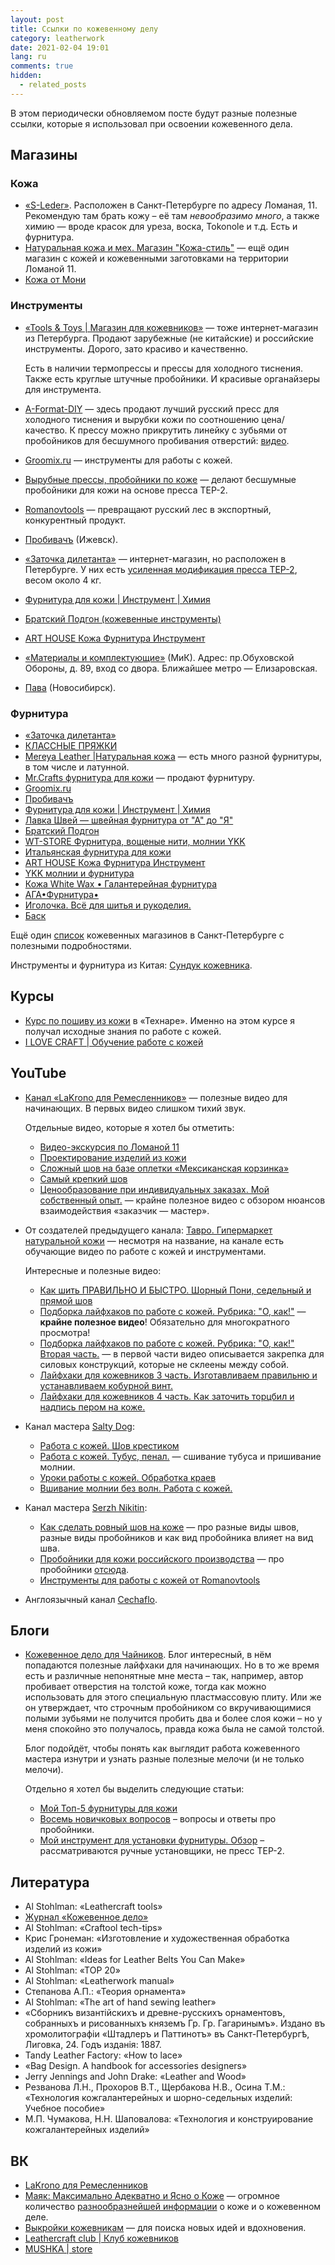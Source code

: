 ```yaml
---
layout: post
title: Ссылки по кожевенному делу
category: leatherwork
date: 2021-02-04 19:01
lang: ru
comments: true
hidden:
  - related_posts
---
```


В этом периодически обновляемом посте будут разные полезные ссылки,
которые я использовал при освоении кожевенного дела.

## Магазины

### Кожа

- [«S-Leder»](https://s-leder.ru). Расположен в Санкт-Петербурге по
  адресу Ломаная, 11. Рекомендую там брать кожу – её там *невообразимо
  много*, а также химию — вроде красок для уреза, воска, Tokonole и т.д.
  Есть и фурнитура.
- [Натуральная кожа и мех. Магазин
  "Кожа-стиль"](https://leather-style.ru/) — ещё один магазин с кожей и
  кожевенными заготовками на территории Ломаной 11.
- [Кожа от Мони](https://vk.com/monia_leather)

### Инструменты

- [«Tools & Toys \| Магазин для
  кожевников»](https://vk.com/americanbalms) — тоже интернет-магазин из
  Петербурга. Продают зарубежные (не китайские) и российские
  инструменты. Дорого, зато красиво и качественно.

  Есть в наличии термопрессы и прессы для холодного тиснения. Также есть
  круглые штучные пробойники. И красивые органайзеры для инструмента.

- [A-Format-DIY](https://vk.com/a_format_diy) — здесь продают лучший
  русский пресс для холодного тиснения и вырубки кожи по соотношению
  цена/качество. К прессу можно прикрутить линейку с зубьями от
  пробойников для бесшумного пробивания отверстий:
  [видео](https://www.youtube.com/watch?v=ZlfrwRFZ51U).

- [Groomix.ru](https://groomix.ru) — инструменты для работы с кожей.

- [Вырубные прессы, пробойники по
  коже](https://vk.com/leather_tools_kzn) — делают бесшумные пробойники
  для кожи на основе пресса TEP-2.

- [Romanovtools](https://vk.com/romanovtools) — превращают русский лес в
  экспортный, конкурентный продукт.

- [Пробивачъ](https://probivach.ru) (Ижевск).

- [«Заточка дилетанта»](https://www.zadi.ru) — интернет-магазин, но
  расположен в Петербурге. У них есть [усиленная модификация пресса
  TEP-2](https://www.zadi.ru/press-ter-2-presmak-chugun-usilennyy),
  весом около 4 кг.

- [Фурнитура для кожи \| Инструмент \|
  Химия](https://vk.com/gradient_leather)

- [Братский Подгон (кожевенные
  инструменты)](https://vk.com/bratskiypodgon)

- [ART HOUSE Кожа Фурнитура Инструмент](https://vk.com/arthousematerial)

- [«Материалы и комплектующие»](https://www.mikspb.ru) (МиК). Адрес:
  пр.Обуховской Обороны, д. 89, вход со двора. Ближайшее метро —
  Елизаровская.

- [Пава](https://pava.pro) (Новосибирск).

### Фурнитура

- [«Заточка дилетанта»](https://www.zadi.ru)
- [КЛАССНЫЕ ПРЯЖКИ](https://vk.com/klass.prjazki)
- [Mereya Leather \|Натуральная кожа](https://vk.com/mereya_leather) —
  есть много разной фурнитуры, в том числе и латунной.
- [Mr.Crafts фурнитура для кожи](https://vk.com/mrcrafts) — продают
  фурнитуру.
- [Groomix.ru](https://groomix.ru)
- [Пробивачъ](https://probivach.ru)
- [Фурнитура для кожи \| Инструмент \|
  Химия](https://vk.com/gradient_leather)
- [Лавка Швей — швейная фурнитура от "А" до
  "Я"](https://vk.com/azbukamodi)
- [Братский Подгон](https://vk.com/bratskiypodgon)
- [WT-STORE Фурнитура, вощеные нити, молнии
  YKK](https://vk.com/furnitura777)
- [Итальянская фурнитура для кожи](https://vk.com/pryazhki_art)
- [ART HOUSE Кожа Фурнитура Инструмент](https://vk.com/arthousematerial)
- [YKK молнии и фурнитура](https://vk.com/ykkzipper)
- [Кожа White Wax • Галантерейная
  фурнитура](https://vk.com/profurnitura)
- [АГА•Фурнитура•](https://vk.com/clubaga78)
- [Иголочка. Всё для шитья и рукоделия.](https://www.igla.ru)
- [Баск](https://basslev.ru/catalog/)

Ещё один [список](https://ostroglyad.livejournal.com/103500.html)
кожевенных магазинов в Санкт-Петербурге с полезными подробностями.

Инструменты и фурнитура из Китая: [Сундук
кожевника](https://vk.com/kozhcraft).

## Курсы

- [Курс по пошиву из
  кожи](https://tech-school.ru/craft-school/leather-making-course) в
  «Технаре». Именно на этом курсе я получал исходные знания по работе с
  кожей.
- [I LOVE CRAFT \| Обучение работе с
  кожей](https://vk.com/ilovecraftspb)

## YouTube

- [Канал «LaKrono для
  Ремесленников»](https://www.youtube.com/channel/UCHnr2OKRAvI7tiM2y70tS5A)
  — полезные видео для начинающих. В первых видео слишком тихий звук.

  Отдельные видео, которые я хотел бы отметить:

  - [Видео-экскурсия по Ломаной
    11](https://www.youtube.com/watch?v=N1m-7Uqahnc)
  - [Проектирование изделий из
    кожи](https://www.youtube.com/watch?v=uplq0tTC-kY)
  - [Сложный шов на базе оплетки «Мексиканская
    корзинка»](https://www.youtube.com/watch?v=AAAf_niyQl8)
  - [Самый крепкий шов](https://www.youtube.com/watch?v=UBYOrB4NeXA)
  - [Ценообразование при индивидуальных заказах. Мой собственный
    опыт.](https://www.youtube.com/watch?v=6aElMO5mSgU) — крайне
    полезное видео с обзором нюансов взаимодействия «заказчик — мастер».

- От создателей предыдущего канала: [Тавро. Гипермаркет натуральной
  кожи](https://www.youtube.com/channel/UCdCwh8oo9XmxGqGFhB3T9bw) —
  несмотря на название, на канале есть обучающие видео по работе с кожей
  и инструментами.

  Интересные и полезные видео:

  - [Как шить ПРАВИЛЬНО И БЫСТРО. Шорный Пони, седельный и прямой
    шов](https://www.youtube.com/watch?v=XNJyj79Tc4M)
  - [Подборка лайфхаков по работе с кожей. Рубрика: "О,
    как!"](https://www.youtube.com/watch?v=RnVpFl-1m38) — **крайне
    полезное видео**! Обязательно для многократного просмотра!
  - [Подборка лайфхаков по работе с кожей. Рубрика: "О, как!" Вторая
    часть.](https://www.youtube.com/watch?v=HjtgOOymOGo) — в первой
    части видео описывается закрепка для силовых конструкций, которые не
    склеены между собой.
  - [Лайфхаки для кожевников 3 часть. Изготавливаем правильню и
    устанавливаем кобурной
    винт.](https://www.youtube.com/watch?v=7U2YCMvi63k)
  - [Лайфхаки для кожевников 4 часть. Как заточить торцбил и надпись
    пером на коже.](https://www.youtube.com/watch?v=-gzm_-xu6kU)

- Канал мастера [Salty Dog](https://www.youtube.com/c/SaltyDog/):

  - [Работа с кожей. Шов
    крестиком](https://www.youtube.com/watch?v=HRmmwFv0LA0)
  - [Работа с кожей. Тубус,
    пенал.](https://www.youtube.com/watch?v=naJ4K-s2j5g) — сшивание
    тубуса и пришивание молнии.
  - [Уроки работы с кожей. Обработка
    краев](https://www.youtube.com/watch?v=fBMDg3fzYmI)
  - [Вшивание молнии без волн. Работа с
    кожей.](https://www.youtube.com/watch?v=kPtf2_LX7mw)

- Канал мастера [Serzh
  Nikitin](https://www.youtube.com/c/SerzhNikitin/):

  - [Как сделать ровный шов на
    коже](https://www.youtube.com/watch?v=PL5_pOWNBlY) — про разные виды
    швов, разные виды пробойников и как вид пробойника влияет на вид
    шва.
  - [Пробойники для кожи российского
    производства](https://www.youtube.com/watch?v=DpH7Oq33l9c) — про
    пробойники [отсюда](https://vk.com/leather_tools_kzn).
  - [Инструменты для работы с кожей от
    Romanovtools](https://www.youtube.com/watch?v=g_heCDd5ApU)

- Англоязычный канал
  [Cechaflo](https://www.youtube.com/channel/UCw_8PUaXqvjSq3p1lYouXzQ).

## Блоги

- [Кожевенное дело для Чайников](https://leatherstory.info). Блог
  интересный, в нём попадаются полезные лайфхаки для начинающих. Но в то
  же время есть и различные непонятные мне места – так, например, автор
  пробивает отверстия на толстой коже, тогда как можно использовать для
  этого специальную пластмассовую плиту. Или же он утверждает, что
  строчным пробойником со вкручивающимися полыми зубьями не получится
  пробить два и более слоя кожи – но у меня спокойно это получалось,
  правда кожа была не самой толстой.

  Блог подойдёт, чтобы понять как выглядит работа кожевенного мастера
  изнутри и узнать разные полезные мелочи (и не только мелочи).

  Отдельно я хотел бы выделить следующие статьи:

  - [Мой Топ-5 фурнитуры для
    кожи](https://leatherstory.info/moj-top-5-furnitury-dlya-kozhi/)
  - [Восемь новичковых
    вопросов](https://leatherstory.info/vosem-novichkovyx-voprosov/) –
    вопросы и ответы про пробойники.
  - [Мой инструмент для установки фурнитуры.
    Обзор](https://leatherstory.info/moj-instrument-dlya-ustanovki-furnitury-obzor/)
    – рассматриваются ручные установщики, не пресс TEP-2.

## Литература

- Al Stohlman: «Leathercraft tools»
- [Журнал «Кожевенное дело»](https://www.leathercrafting-journal.ru)
- Al Stohlman: «Craftool tech-tips»
- Крис Гронеман: «Изготовление и художественная обработка изделий из
  кожи»
- Al Stohlman: «Ideas for Leather Belts You Can Make»
- Al Stohlman: «TOP 20»
- Al Stohlman: «Leatherwork manual»
- Степанова А.П.: «Теория орнамента»
- Al Stohlman: «The art of hand sewing leather»
- «Сборникъ византiйскихъ и древне-русскихъ орнаментовъ, собранныхъ и
  рисованныхъ княземъ Гр. Гр. Гагаринымъ». Издано въ хромолитографiи
  «Штадлеръ и Паттинотъ» въ Санкт-Петербургѣ, Лиговка, 24. Годъ изданiя:
  1887.
- Tandy Leather Factory: «How to lace»
- «Bag Design. A handbook for accessories designers»
- Jerry Jennings and John Drake: «Leather and Wood»
- Резванова Л.Н., Прохоров В.Т., Щербакова Н.В., Осина Т.М.: «Технология
  кожгалантерейных и шорно-седельных изделий: Учебное пособие»
- М.П. Чумакова, Н.Н. Шаповалова: «Технология и конструирование
  кожгалантерейных изделий»

## ВК

- [LaKrono для Ремесленников](https://vk.com/lakrono)
- [Маяк: Максимально Адекватно и Ясно о
  Коже](https://vk.com/mayak_leather) — огромное количество
  [разнообразнейшей
  информации](https://vk.com/@mayak_leather-mayak-viki) о коже и о
  кожевенном деле.
- [Выкройки кожевникам](https://vk.com/patterncraft) — для поиска новых
  идей и вдохновения.
- [Leathercraft club \| Клуб кожевников](https://vk.com/proleather)
- [MUSHKA \| store](https://vk.com/mushka_store)
